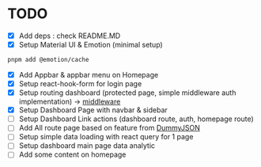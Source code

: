 # TODO

- [x] Add deps : check README.MD
- [x] Setup Material UI & Emotion (minimal setup)

```sh
pnpm add @emotion/cache
```

- [x] Add Appbar & appbar menu on Homepage
- [x] Setup react-hook-form for login page
- [x] Setup routing dashboard (protected page, simple middleware auth implementation) -> [middleware](https://next-auth.js.org/configuration/nextjs#middleware)
- [x] Setup Dashboard Page with navbar & sidebar
- [ ] Setup Dashboard Link actions (dashboard route, auth, homepage route)
- [ ] Add All route page based on feature from [DummyJSON](https://dummyjson.com/docs/)
- [ ] Setup simple data loading with react query for 1 page
- [ ] Setup dashboard main page data analytic
- [ ] Add some content on homepage
